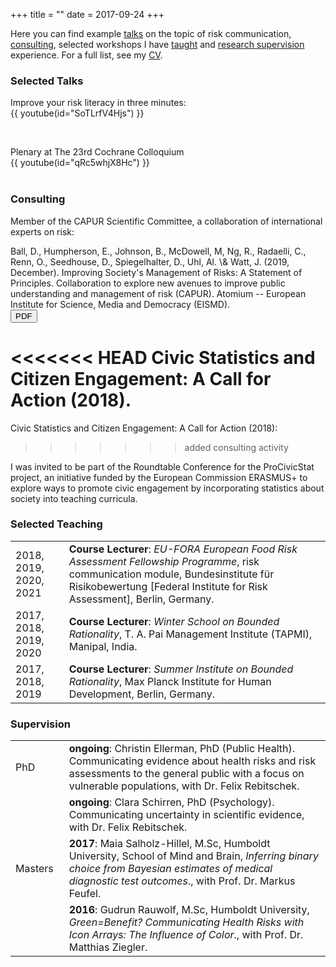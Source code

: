 +++
title = ""
date = 2017-09-24
+++


Here you can find example <a href="#talks">talks</a> on the topic of risk communication, <a href="#consulting">consulting</a>, selected workshops I have <a href="#teach">taught</a> and <a href="#supervision">research supervision</a> experience. For a full list, see my <a href="/CV_2021_Web.pdf" target="_blank" rel="noopener">CV</a>. 

<h3 class="res" id="talks">Selected Talks</h3>

Improve your risk literacy in three minutes:
<br> 
{{ youtube(id="SoTLrfV4Hjs") }}  

<br>

Plenary at The 23rd Cochrane Colloquium 
<br> 
{{ youtube(id="qRc5whjX8Hc") }}  
<br>


<h3 class="res" id="consulting">Consulting</h3>

Member of the CAPUR Scientific Committee, a collaboration of international experts on risk: 

<P class="pub"> Ball, D., Humpherson, E., Johnson, B., <SPAN class="myauthor">McDowell, M</SPAN>, Ng, R., Radaelli, C., Renn, O., Seedhouse, D., Spiegelhalter, D., Uhl, Al. \& Watt, J. (2019, December). Improving Society's Management of Risks: A Statement of Principles. <SPAN class="journal">Collaboration to explore new avenues to improve public understanding and management of risk (CAPUR)</SPAN>. Atomium -- European Institute for Science, Media and Democracy (EISMD). <br> <button class="pdf" onclick="document.location='https://tinyurl.com/capurstatement'" target="_blank" rel="noopener">PDF</button>

<<<<<<< HEAD
Civic Statistics and Citizen Engagement: A Call for Action (2018). 
=======
Civic Statistics and Citizen Engagement: A Call for Action (2018): 
>>>>>>> added consulting activity

<p class="pub"> I was invited to be part of the Roundtable Conference for the ProCivicStat project, an initiative funded by the <SPAN class="journal">European Commission ERASMUS+</SPAN> to explore ways to promote civic engagement by incorporating statistics about society into teaching curricula. </p>


<h3 class="res" id="teach">Selected Teaching</h3>

<table style="width:100%;">

  <tr>
    <td style="width: 17%"> 2018, 2019, 2020, 2021</td>
    <td> <b>Course Lecturer</b>: <i>EU-FORA European Food Risk Assessment Fellowship Programme</i>, risk communication module, Bundesinstitute für Risikobewertung [Federal Institute for Risk Assessment], Berlin, Germany.</td>
  </tr>
  <tr>
    <td> 2017, 2018, 2019, 2020</td>
    <td><b>Course Lecturer</b>: <i>Winter School on Bounded Rationality</i>, T. A. Pai Management Institute (TAPMI), Manipal, India.</td>
  </tr>
  <tr>
    <td> 2017, 2018, 2019</td>
    <td><b>Course Lecturer</b>: <i>Summer Institute on Bounded Rationality</i>, Max Planck Institute for Human Development, Berlin, Germany.</td>  </tr>
</table>


<h3 class="res" id="supervision">Supervision</h3>

<table style="width:100%;">

  <tr>
    <td style="width: 17%"> PhD</td>
    <td> <b>ongoing</b>: Christin Ellerman, PhD (Public Health). Communicating evidence about health risks and risk assessments to the general public with a focus on vulnerable populations, with Dr. Felix Rebitschek.</td>
  </tr>
  <tr>
    <td style="width: 17%"> </td>
    <td> <b>ongoing</b>: Clara Schirren, PhD (Psychology). Communicating uncertainty in scientific evidence, with Dr. Felix Rebitschek.</td>
  </tr>
  <tr>
    <td > Masters </td>
    <td><b>2017</b>: Maia Salholz-Hillel, M.Sc, Humboldt University, School of Mind and Brain, <i>Inferring binary choice from Bayesian estimates of medical diagnostic test outcomes</i>., with Prof. Dr. Markus Feufel.</td>
  </tr>
  <tr>
    <td>  </td>
    <td><b>2016</b>: Gudrun Rauwolf, M.Sc, Humboldt University, <i>Green=Benefit? Communicating Health Risks with Icon Arrays: The Influence of Color</i>., with Prof. Dr. Matthias Ziegler.</td>
  </tr>
</table>

